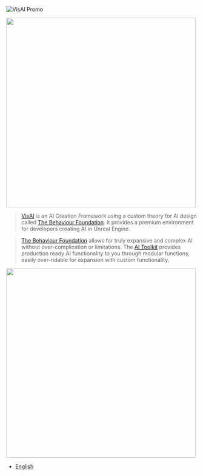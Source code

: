 ![VisAI Promo](https://raw.githubusercontent.com/Official-VisAI/v1-documentation/main/src/img/promo/promo.png)

<img src="https://raw.githubusercontent.com/Official-VisAI/v1-documentation/main/en/src/Images/General/An%20Overview.png" width=500></img>

> [VisAI](https://www.ai.vis-foundation.com) is an AI Creation Framework using a custom theory for AI design called [The Behaviour Foundation](https://ai.vis-foundation.com/docs/the-behaviour-foundation). It provides a premium environment for developers creating AI in Unreal Engine. 

> [The Behaviour Foundation](https://ai.vis-foundation.com/docs/the-behaviour-foundation) allows for truly expansive and complex AI without over-complication or limitations. The [AI Toolkit](https://ai.vis-foundation.com/docs/ai-toolkit) provides production ready AI functionality to you through modular functions, easily over-ridable for expansion with custom functionality. 

<img src="https://github.com/Official-VisAI/v1-documentation/blob/main/en/src/Images/General/Languages.png" width=500></img>
- [English](https://github.com/Official-VisAI/portal/wiki/en:Home)
